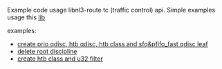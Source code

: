 Example code usage libnl3-route tc (traffic control) api.
Simple examples usage this [lib](https://github.com/thom311/libnl)

examples:
- [create prio qdisc, htb qdisc, htb class and sfq&pfifo_fast qdisc leaf](tc_create_prio_map%2FREADME.md)
- [delete root discipline](tc_delete_root_discipline%2FREADME.md)
- [create htb class and u32 filter](tc_create_u32_filter%2FREADME.md)